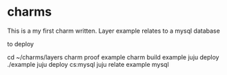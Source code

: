# charms

This is a my first charm written. Layer example relates to a mysql database


to deploy


cd ~/charms/layers
charm proof example
charm build example
juju deploy ./example
juju deploy cs:mysql
juju relate example mysql
